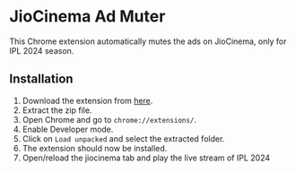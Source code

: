# JioCinema Ad Muter

This Chrome extension automatically mutes the ads on JioCinema, only for IPL 2024 season.

## Installation

1. Download the extension from [here](https://github.com/gokulk16/Ad-muter/releases/download/1.0/Jiocinema-ad-muter.zip).
2. Extract the zip file.
3. Open Chrome and go to `chrome://extensions/`.
4. Enable Developer mode.
5. Click on `Load unpacked` and select the extracted folder.
6. The extension should now be installed.
7. Open/reload the jiocinema tab and play the live stream of IPL 2024
